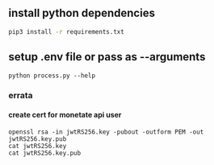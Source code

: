 

## install python dependencies 
```bash
pip3 install -r requirements.txt
```



## setup .env file or pass as --arguments
```console
python process.py --help
```



### errata

#### create cert for monetate api user
```console
openssl rsa -in jwtRS256.key -pubout -outform PEM -out jwtRS256.key.pub
cat jwtRS256.key
cat jwtRS256.key.pub
```
